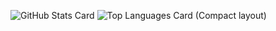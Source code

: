 
![GitHub Stats Card](https://github-readme-stats.vercel.app/api?username=its532&show_icons=true&count_private=true&theme=algolia)
![Top Languages Card (Compact layout)](https://github-readme-stats.vercel.app/api/top-langs/?username=its532&layout=compact&theme=algolia)
<!--
**its532/its532** is a ✨ _special_ ✨ repository because its `README.md` (this file) appears on your GitHub profile.

Here are some ideas to get you started:

- 🔭 I’m currently working on ...
- 🌱 I’m currently learning ...
- 👯 I’m looking to collaborate on ...
- 🤔 I’m looking for help with ...
- 💬 Ask me about ...
- 📫 How to reach me: ...
- 😄 Pronouns: ...
- ⚡ Fun fact: ...
-->
